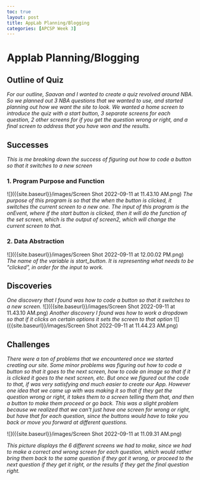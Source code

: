 ```yaml
---
toc: true
layout: post
title: AppLab Planning/Blogging
categories: [APCSP Week 3]
---
```

# Applab Planning/Blogging

## Outline of Quiz
*For our outline, Saavan and I wanted to create a quiz revolved around NBA. So we planned out 3 NBA questions that we wanted to use, and started planning out how we want the site to look. We wanted a home screen to introduce the quiz with a start button, 3 separate screens for each question, 2 other screens for if you get the question wrong or right, and a final screen to address that you have won and the results.*

## Successes
*This is me breaking down the success of figuring out how to code a button so that it switches to a new screen*
### 1. Program Purpose and Function
![]({{site.baseurl}}/images/Screen Shot 2022-09-11 at 11.43.10 AM.png) 
*The purpose of this program is so that the when the button is clicked, it switches the current screen to a new one. The input of this program is the onEvent, where if the start button is clicked, then it will do the function of the set screen, which is the output of screen2, which will change the current screen to that.*
### 2. Data Abstraction
![]({{site.baseurl}}/images/Screen Shot 2022-09-11 at 12.00.02 PM.png)
*The name of the variable is start_button. It is representing what needs to be "clicked", in order for the input to work.*

## Discoveries
*One discovery that I found was how to code a button so that it switches to a new screen.*
![]({{site.baseurl}}/images/Screen Shot 2022-09-11 at 11.43.10 AM.png) 
*Another discovery I found was how to work a dropdown so that if it clicks on certain options it sets the screen to that option*
![]({{site.baseurl}}/images/Screen Shot 2022-09-11 at 11.44.23 AM.png) 
## Challenges
*There were a ton of problems that we encountered once we started creating our site. Some minor problems was figuring out how to code a button so that it goes to the next screen, how to code an image so that if it is clicked it goes to the next screen, etc. But once we figured out the code to that, if was very satisfying and much easier to create our App. However one idea that we came up with was making it so that if they get the question wrong or right, it takes them to a screen telling them that, and then a button to make them proceed or go back. This was a slight problem because we realized that we can't just have one screen for wrong or right, but have that for each question, since the buttons would have to take you back or move you forward at different questions.*

![]({{site.baseurl}}/images/Screen Shot 2022-09-11 at 11.09.31 AM.png) 

*This picture displays the 6 different screens we had to make, since we had to make a correct and wrong screen for each question, which would rather bring them back to the same question if they got it wrong, or proceed to the next question if they get it right, or the results if they get the final question right.*